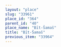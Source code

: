 ```yaml
---
layout: "place"
slug: "33961"
place_id: "364"
parent_id: "40"
place_name: "Bīt-Šamaš"
title: "Bīt-Šamaš"
previous_item: "33964"
---
```

